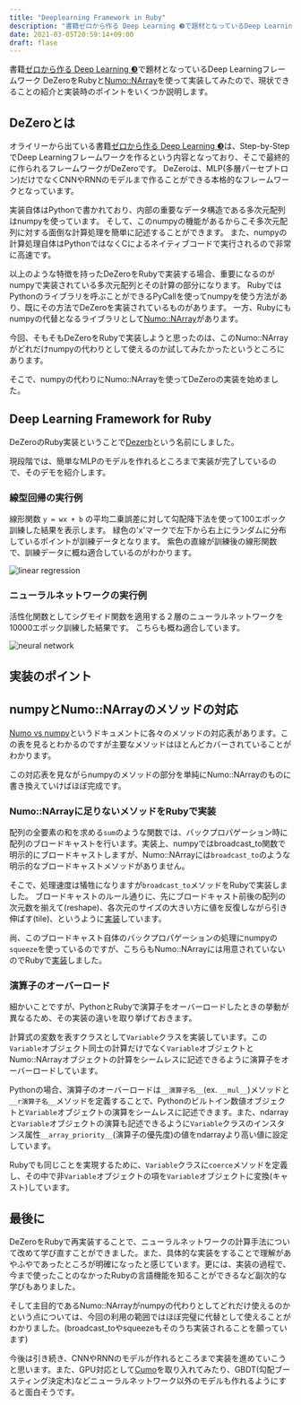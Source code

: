 ```yaml
---
title: "Deeplearning Framework in Ruby"
description: "書籍ゼロから作る Deep Learning ❸で題材となっているDeep Learningフレームワーク DeZeroをRubyとNumo::NArrayを使って実装してみたので、現状できることの紹介と実装時のポイントをいくつか説明します。"
date: 2021-03-05T20:59:14+09:00
draft: flase
---
```


書籍[ゼロから作る Deep Learning ❸](https://github.com/oreilly-japan/deep-learning-from-scratch-3)で題材となっているDeep Learningフレームワーク DeZeroをRubyと[Numo::NArray](https://github.com/ruby-numo/numo-narray)を使って実装してみたので、現状できることの紹介と実装時のポイントをいくつか説明します。

## DeZeroとは
オライリーから出ている書籍[ゼロから作る Deep Learning ❸](https://github.com/oreilly-japan/deep-learning-from-scratch-3)は、Step-by-StepでDeep Learningフレームワークを作るという内容となっており、そこで最終的に作られるフレームワークがDeZeroです。
DeZeroは、MLP(多層パーセプトロン)だけでなくCNNやRNNのモデルまで作ることができる本格的なフレームワークとなっています。

実装自体はPythonで書かれており、内部の重要なデータ構造である多次元配列はnumpyを使っています。
そして、このnumpyの機能があるからこそ多次元配列に対する面倒な計算処理を簡単に記述することができます。
また、numpyの計算処理自体はPythonではなくCによるネイティブコードで実行されるので非常に高速です。

以上のような特徴を持ったDeZeroをRubyで実装する場合、重要になるのがnumpyで実装されている多次元配列とその計算の部分になります。
RubyではPythonのライブラリを呼ぶことができるPyCallを使ってnumpyを使う方法があり、既にその方法でDeZeroを実装されているものがあります。
一方、Rubyにもnumpyの代替となるライブラリとして[Numo::NArray](https://github.com/ruby-numo/numo-narray)があります。

今回、そもそもDeZeroをRubyで実装しようと思ったのは、このNumo::NArrayがどれだけnumpyの代わりとして使えるのか試してみたかったというところにあります。

そこで、numpyの代わりにNumo::NArrayを使ってDeZeroの実装を始めました。

## Deep Learning Framework for Ruby

DeZeroのRuby実装ということで[Dezerb](https://github.com/koji-m/dezerb)という名前にしました。

現段階では、簡単なMLPのモデルを作れるところまで実装が完了しているので、そのデモを紹介します。

### 線型回帰の実行例

線形関数 `y = wx + b` の平均二乗誤差に対して勾配降下法を使って100エポック訓練した結果を表示します。
緑色の'x'マークで左下から右上にランダムに分布しているポイントが訓練データとなります。
紫色の直線が訓練後の線形関数で、訓練データに概ね適合しているのがわかります。

![linear regression](/images/linear_regression.png)

### ニューラルネットワークの実行例

活性化関数としてシグモイド関数を適用する２層のニューラルネットワークを10000エポック訓練した結果です。
こちらも概ね適合しています。

![neural network](/images/neural_network.png)

## 実装のポイント

## numpyとNumo::NArrayのメソッドの対応

[Numo vs numpy](https://github.com/ruby-numo/numo-narray/wiki/Numo-vs-numpy)というドキュメントに各々のメソッドの対応表があります。この表を見るとわかるのですが主要なメソッドはほとんどカバーされていることがわかります。

この対応表を見ながらnumpyのメソッドの部分を単純にNumo::NArrayのものに書き換えていけばほぼ完成です。

### Numo::NArrayに足りないメソッドをRubyで実装

配列の全要素の和を求める`sum`のような関数では、バックプロパゲーション時に配列のブロードキャストを行います。実装上、numpyではbroadcast_to関数で明示的にブロードキャストしますが、Numo::NArrayには`broadcast_to`のような明示的なブロードキャストメソッドがありません。

そこで、処理速度は犠牲になりますが`broadcast_to`メソッドをRubyで実装しました。
ブロードキャストのルール通りに、先にブロードキャスト前後の配列の次元数を揃えて(reshape)、各次元のサイズの大きい方に値を反復しながら引き伸ばす(tile)、というように[実装](https://github.com/koji-m/dezerb/blob/master/lib/dezerb/utils.rb#L5)しています。

尚、このブロードキャスト自体のバックプロパゲーションの処理にnumpyの`squeeze`を使っているのですが、こちらもNumo::NArrayには用意されていないのでRubyで[実装](https://github.com/koji-m/dezerb/blob/master/lib/dezerb/utils.rb#L36)しました。

### 演算子のオーバーロード

細かいことですが、PythonとRubyで演算子をオーバーロードしたときの挙動が異なるため、その実装の違いを取り挙げておきます。

計算式の変数を表すクラスとして`Variable`クラスを実装しています。この`Variable`オブジェクト同士の計算だけでなく`Variable`オブジェクトとNumo::NArrayオブジェクトの計算をシームレスに記述できるように演算子をオーバーロードしています。

Pythonの場合、演算子のオーバーロードは`__演算子名__`(ex. `__mul__`)メソッドと`__r演算子名__`メソッドを定義することで、Pythonのビルトイン数値オブジェクトと`Variable`オブジェクトの演算をシームレスに記述できます。また、ndarrayと`Variable`オブジェクトの演算も記述できるように`Variable`クラスのインスタンス属性`__array_priority__`(演算子の優先度)の値をndarrayより高い値に設定しています。

Rubyでも同じことを実現するために、`Variable`クラスに`coerce`メソッドを定義し、その中で非`Variable`オブジェクトの項を`Variable`オブジェクトに変換(キャスト)しています。

## 最後に

DeZeroをRubyで再実装することで、ニューラルネットワークの計算手法について改めて学び直すことができました。また、具体的な実装をすることで理解があやふやであったところが明確になったと感じています。更には、実装の過程で、今まで使ったことのなかったRubyの言語機能を知ることができるなど副次的な学びもありました。

そして主目的であるNumo::NArrayがnumpyの代わりとしてどれだけ使えるのかという点については、今回の利用の範囲ではほぼ完璧に代替として使えることがわかりました。(broadcast_toやsqueezeもそのうち実装されることを願っています)

今後は引き続き、CNNやRNNのモデルが作れるところまで実装を進めていこうと思います。また、GPU対応として[Cumo](https://github.com/sonots/cumo)を取り入れてみたり、GBDT(勾配ブースティング決定木)などニューラルネットワーク以外のモデルも作れるようにすると面白そうです。
